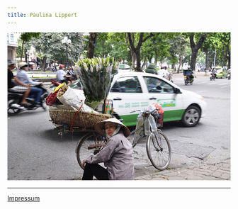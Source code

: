 ```yaml
---
title: Paulina Lippert
---
```


<a href="vietnam">
  <img src="images/galleries/vietnam/Vietnam-Portfolio-02.jpg">
</a>

---

[Impressum](impressum)
